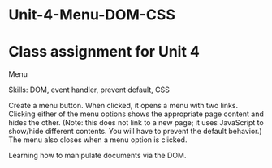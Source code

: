 # Unit-4-Menu-DOM-CSS

# Class assignment for Unit 4

Menu

Skills: DOM, event handler, prevent <a> default, CSS

Create a menu button. When clicked, it opens a menu with two links. Clicking either of the menu options shows the appropriate page content and hides the other. (Note: this does not link to a new page; it uses JavaScript to show/hide different contents. You will have to prevent the default <a> behavior.) The menu also closes when a menu option is clicked.

  Learning how to manipulate documents via the DOM. 
